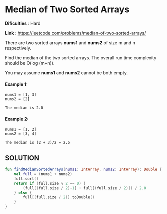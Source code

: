 # Median of Two Sorted Arrays

**Dificulties** : Hard

**Link** : https://leetcode.com/problems/median-of-two-sorted-arrays/

There are two sorted arrays __nums1__ and __nums2__ of size m and n respectively.

Find the median of the two sorted arrays. The overall run time complexity should be O(log (m+n)).

You may assume __nums1__ and __nums2__ cannot be both empty.

#### Example 1:

```
nums1 = [1, 3]
nums2 = [2]

The median is 2.0
```


#### Example 2:

```
nums1 = [1, 2]
nums2 = [3, 4]

The median is (2 + 3)/2 = 2.5
```


## SOLUTION

```kotlin
fun findMedianSortedArrays(nums1: IntArray, nums2: IntArray): Double {
    val full = (nums1 + nums2)
    full.sort()
    return if (full.size % 2 == 0) {
        (full[(full.size / 2)-1] + full[(full.size / 2)]) / 2.0
    } else {
        full[(full.size / 2)].toDouble()
    }
}
```
